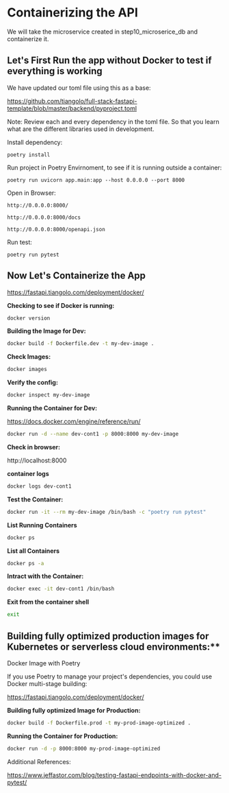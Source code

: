 # Containerizing the API

We will take the microservice created in step10_microserice_db and containerize it.

## Let's First Run the app without Docker to test if everything is working

We have updated our toml file using this as a base:

https://github.com/tiangolo/full-stack-fastapi-template/blob/master/backend/pyproject.toml

Note: Review each and every dependency in the toml file. So that you learn what are the different libraries used in development.

Install dependency:

    poetry install

Run project in Poetry Envirnoment, to see if it is running outside a container:

    poetry run uvicorn app.main:app --host 0.0.0.0 --port 8000

Open in Browser:

    http://0.0.0.0:8000/

    http://0.0.0.0:8000/docs

    http://0.0.0.0:8000/openapi.json

Run test:

    poetry run pytest


## Now Let's Containerize the App

https://fastapi.tiangolo.com/deployment/docker/

**Checking to see if Docker is running:**

```bash
docker version
```

**Building the Image for Dev:**

```bash
docker build -f Dockerfile.dev -t my-dev-image .
```

**Check Images:**

```bash
docker images
```

**Verify the config:**

```bash
docker inspect my-dev-image
```

**Running the Container for Dev:**

https://docs.docker.com/engine/reference/run/

```bash
docker run -d --name dev-cont1 -p 8000:8000 my-dev-image
```

**Check in browser:**

http://localhost:8000

**container logs**
```bash
docker logs dev-cont1
```

<!-- **container logs: To follow only new log files you can use -f --since 0m  --tail 10**
```bash
docker logs dev-cont1 -f
docker logs dev-cont1 -f --tail 10
docker logs dev-cont1 -f --since 10m
``` -->

**Test the Container:**

```bash
docker run -it --rm my-dev-image /bin/bash -c "poetry run pytest"
```

**List Running Containers**

```bash
docker ps
```

**List all Containers**

```bash
docker ps -a
```

**Intract with the Container:**

```bash
docker exec -it dev-cont1 /bin/bash
```

**Exit from the container shell**
```bash
exit
```

## Building fully optimized production images for Kubernetes or serverless cloud environments:**

Docker Image with Poetry

If you use Poetry to manage your project's dependencies, you could use Docker multi-stage building:

https://fastapi.tiangolo.com/deployment/docker/

**Building fully optimized Image for Production:**

```bash
docker build -f Dockerfile.prod -t my-prod-image-optimized .
```

**Running the Container for Production:**

```bash
docker run -d -p 8000:8000 my-prod-image-optimized
```

Additional References:

https://www.jeffastor.com/blog/testing-fastapi-endpoints-with-docker-and-pytest/
